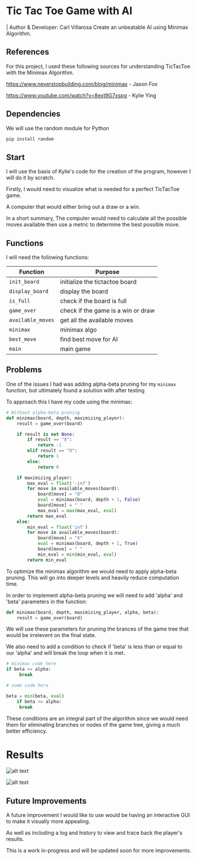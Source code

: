 # Tic Tac Toe Game with AI
| Author & Developer: Carl Villarosa
Create an unbeatable AI using Minimax Algorithm.

## References

For this project, I used these following sources for understanding TicTacToe with the Minimax Algorithm.

https://www.neverstopbuilding.com/blog/minimax - Jason Fox

https://www.youtube.com/watch?v=8ext9G7xspg - Kylie Ying

## Dependencies

We will use the random module for Python
```Python
pip install random
```

## Start

I will use the basis of Kylie's code for the creation of the program, however I will do it by scratch.

Firstly, I would need to visualize what is needed for a perfect TicTacToe game. 

A computer that would either bring out a draw or a win.

In a short summary, The computer would need to calculate all the possible moves available then use a metric to determine the best possible move.

## Functions

I will need the following functions:

Function | Purpose 
--- | --- 
`init_board` | initialize the tictactoe board 
`display_board` | display the board 
`is_full` | check if the board is full 
`game_over` | check if the game is a win or draw
`available_moves` | get all the available moves 
`minimax` | minimax algo
`best_move` | find best move for AI
`main` | main game


## Problems 


One of the issues I had was adding alpha-beta pruning for my `minimax` function, but ultimately found a solution with after testing

To approach this I have my code using the minimax:

```Python
# Without alpha-beta pruning
def minimax(board, depth, maximizing_player):
    result = game_over(board)

    if result is not None:
        if result == "X":
            return -1
        elif result == "O":
            return 1
        else:
            return 0

    if maximizing_player:
        max_eval = float('-inf')
        for move in available_moves(board):
            board[move] = "O"
            eval = minimax(board, depth + 1, False)
            board[move] = " "
            max_eval = max(max_eval, eval)
        return max_eval
    else:
        min_eval = float('inf')
        for move in available_moves(board):
            board[move] = "X"
            eval = minimax(board, depth + 1, True)
            board[move] = " "
            min_eval = min(min_eval, eval)
        return min_eval
```

To optimize the minimax algorithm we would need to apply alpha-beta pruning. This will go into deeper levels and heavily reduce computation time.

In order to implement alpha-beta pruning we will need to add 'alpha' and 'beta' parameters in the function:

```Python
def minimax(board, depth, maximizing_player, alpha, beta):
    result = game_over(board)
```

We will use these parameters for pruning the brances of the game tree that would be irrelevent on the final state.

We also need to add a condition to check if 'beta' is less than or equal to our 'alpha' and will break the loop when it is met.

```Python
# minimax code here
if beta <= alpha:
     break

# some code here

beta = min(beta, eval)
    if beta <= alpha:
     break
```

These conditions are an integral part of the algorithm since we would need them for eliminating branches or nodes of the game tree, giving a much better efficiency.


# Results

![alt text](https://github.com/emckappa/CAP4630/img/1.png?raw=true)

![alt text](https://github.com/emckappa/CAP4630/img/2.png?raw=true)



## Future Improvements

A future improvement I would like to use would be having an interactive GUI to make it visually more appealing. 

As well as including a log and history to view and trace back the player's results.

This is a work in-progress and will be updated soon for more improvements.


